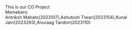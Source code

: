 This is our CO Project
<br>
Memebers:
<br>
Antriksh Mahato(2023107),Ashutosh Tiwari(2023154),Kunal Jain(2023293),Anuraag Tandon(2023110)
